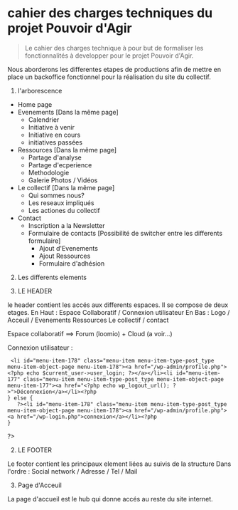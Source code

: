 # cahier des charges techniques du projet Pouvoir d'Agir #

> Le cahier des charges technique à pour but de formaliser les fonctionnalités à developper pour le projet Pouvoir d'Agir.

Nous aborderons les differentes etapes de productions afin de mettre en place un backoffice fonctionnel pour la réalisation du site du collectif.

1. l'arborescence

* Home page
* Evenements
  [Dans la même page]
  * Calendrier
  * Initiative à venir
  * Initiative en cours
  * initiatives passées
* Ressources
  [Dans la même page]
  * Partage d'analyse
  * Partage d'ecperience
  * Methodologie
  * Galerie Photos / Vidéos
* Le collectif
  [Dans la même page]
  * Qui sommes nous?
  * Les reseaux impliqués
  * Les actiones du collectif
* Contact
  * Inscription a la Newsletter
  * Formulaire de contacts
    [Possibilité de switcher entre les differents formulaire]
    * Ajout d'Evenements
    * Ajout Ressources
    * Formulaire d'adhésion

2. Les differents elements

  1. LE HEADER

le header contient les accés aux differents espaces. Il se compose de deux etages.
En Haut : Espace Collaboratif / Connexion utilisateur
En Bas : Logo / Acceuil / Evenements Ressources Le collectif / contact

Espace collaboratif ==> Forum (loomio) + Cloud (a voir...)

Connexion utilisateur :

  <?php if( is_user_logged_in() ){
     $current_user = wp_get_current_user();?>
     <li id="menu-item-178" class="menu-item menu-item-type-post_type menu-item-object-page menu-item-178"><a href="/wp-admin/profile.php"><?php echo $current_user->user_login; ?></a></li><li id="menu-item-177" class="menu-item menu-item-type-post_type menu-item-object-page menu-item-177"><a href="<?php echo wp_logout_url(); ?>">Déconnexion</a></li><?php
    } else {
       ?><li id="menu-item-178" class="menu-item menu-item-type-post_type menu-item-object-page menu-item-178"><a href="/wp-admin/profile.php"><a href="/wp-login.php">connexion</a></li><?php
    }
  ?>

  2. LE FOOTER

Le footer contient les principaux element liées au suivis de la structure
Dans l'ordre : Social network / Adresse / Tel / Mail

  3. Page d'Acceuil

La page d'accueil est le hub qui donne accés au reste du site internet.
